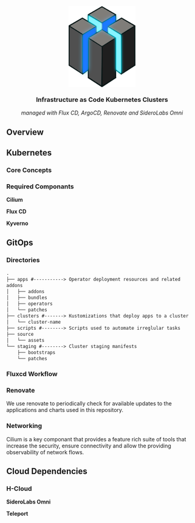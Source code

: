 <div align="center">

<img src="https://raw.githubusercontent.com/kubelize/platform/refs/heads/main/source/assets/logo.png" align="center" width="177px" height="212px"/>

### Infrastructure as Code Kubernetes Clusters

_managed with Flux CD, ArgoCD, Renovate and SideroLabs Omni_

</div>

## Overview

## Kubernetes

### Core Concepts

### Required Componants

**Cilium**

**Flux CD**

**Kyverno**

## GitOps

### Directories

```
.
├── apps #-----------> Operator deployment resources and related addons
│   ├── addons
│   ├── bundles
│   ├── operators
│   └── patches
├── clusters #-------> Kustomizations that deploy apps to a cluster
│   └── cluster-name
├── scripts #--------> Scripts used to automate irreglular tasks
├── source 
│   └── assets
└── staging #--------> Cluster staging manifests
    ├── bootstraps
    └── patches
```

### Fluxcd Workflow

### Renovate

We use renovate to periodically check for available updates to the applications and charts used in this repository. 

### Networking

Cilium is a key componant that provides a feature rich suite of tools that increase the security, ensure connectivity and allow the providing observability of network flows. 

## Cloud Dependencies

### H-Cloud

**SideroLabs Omni**

**Teleport**



